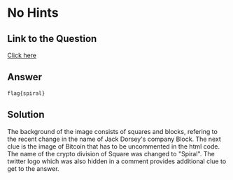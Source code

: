 # No Hints
## Link to the Question
[Click here](https://nohints.netlify.app)

## Answer
```
flag{spiral}
```

## Solution
The background of the image consists of squares and blocks, refering to the recent change in the name of Jack Dorsey's company Block. 
The next clue is the image of Bitcoin that has to be uncommented in the html code. The name of the crypto division of Square was changed to "Spiral".
The twitter logo which was also hidden in a comment provides additional clue to get to the answer.
